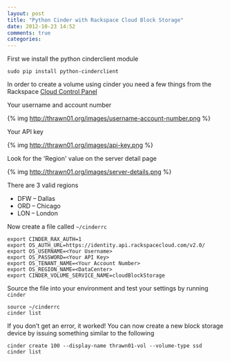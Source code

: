 ```yaml
---
layout: post
title: "Python Cinder with Rackspace Cloud Block Storage"
date: 2012-10-23 14:52
comments: true
categories: 
---
```


First we install the python cinderclient module
<!-- more -->
```
sudo pip install python-cinderclient
```
In order to create a volume using cinder you need a few things from the Rackspace [Cloud Control Panel](https://mycloud.rackspace.com/)

Your username and account number

{% img http://thrawn01.org/images/username-account-number.png %}

Your API key

{% img http://thrawn01.org/images/api-key.png %}

Look for the 'Region' value on the server detail page

{% img http://thrawn01.org/images/server-details.png %}

There are 3 valid regions

* DFW – Dallas
* ORD – Chicago 
* LON – London

Now create a file called `~/cinderrc`

```
export CINDER_RAX_AUTH=1
export OS_AUTH_URL=https://identity.api.rackspacecloud.com/v2.0/
export OS_USERNAME=<Your Username>
export OS_PASSWORD=<Your API Key>
export OS_TENANT_NAME=<Your Account Number>
export OS_REGION_NAME=<DataCenter>
export CINDER_VOLUME_SERVICE_NAME=cloudBlockStorage
```

Source the file into your environment and test your settings by running `cinder`
```
source ~/cinderrc
cinder list
```

If you don’t get an error, it worked! You can now create a new block storage device by issuing something similar to the following

```
cinder create 100 --display-name thrawn01-vol --volume-type ssd
cinder list
```
